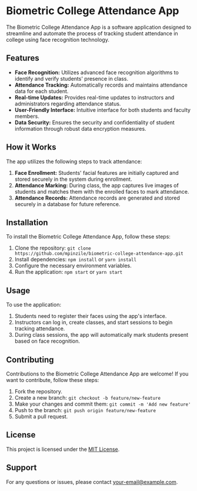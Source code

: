 # Biometric College Attendance App

The Biometric College Attendance App is a software application designed to streamline and automate the process of tracking student attendance in college using face recognition technology.

## Features

- **Face Recognition:** Utilizes advanced face recognition algorithms to identify and verify students' presence in class.
- **Attendance Tracking:** Automatically records and maintains attendance data for each student.
- **Real-time Updates:** Provides real-time updates to instructors and administrators regarding attendance status.
- **User-Friendly Interface:** Intuitive interface for both students and faculty members.
- **Data Security:** Ensures the security and confidentiality of student information through robust data encryption measures.

## How it Works

The app utilizes the following steps to track attendance:

1. **Face Enrollment:** Students' facial features are initially captured and stored securely in the system during enrollment.
2. **Attendance Marking:** During class, the app captures live images of students and matches them with the enrolled faces to mark attendance.
3. **Attendance Records:** Attendance records are generated and stored securely in a database for future reference.

## Installation

To install the Biometric College Attendance App, follow these steps:

1. Clone the repository: `git clone https://github.com/mpinzile/biometric-college-attendance-app.git`
2. Install dependencies: `npm install` or `yarn install`
3. Configure the necessary environment variables.
4. Run the application: `npm start` or `yarn start`

## Usage

To use the application:

1. Students need to register their faces using the app's interface.
2. Instructors can log in, create classes, and start sessions to begin tracking attendance.
3. During class sessions, the app will automatically mark students present based on face recognition.

## Contributing

Contributions to the Biometric College Attendance App are welcome! If you want to contribute, follow these steps:

1. Fork the repository.
2. Create a new branch: `git checkout -b feature/new-feature`
3. Make your changes and commit them: `git commit -m 'Add new feature'`
4. Push to the branch: `git push origin feature/new-feature`
5. Submit a pull request.

## License

This project is licensed under the [MIT License](LICENSE).

## Support

For any questions or issues, please contact [your-email@example.com](mailto:your-email@example.com).
